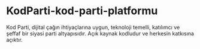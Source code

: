 # KodParti-kod-parti-platformu
Kod Parti, dijital çağın ihtiyaçlarına uygun, teknoloji temelli, katılımcı ve şeffaf bir siyasi parti altyapısıdır. Açık kaynak kodludur ve herkesin katkısına açıktır.
